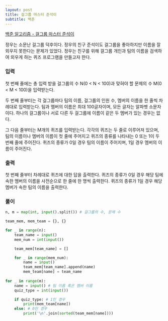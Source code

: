 ```yaml
---
layout: post
title: 걸그룹 마스터 준석이
subtitle: 백준
---
```


[백준 알고리즘 - 걸그룹 마스터 준석이](https://www.acmicpc.net/problem/16165)

정우는 소문난 걸그룹 덕후이다. 정우의 친구 준석이도 걸그룹을 좋아하지만 이름을 잘 외우지 못한다는 문제가 있었다. 정우는 친구를 위해 걸그룹 개인과 팀의 이름을 검색하여 외우게 하는 퀴즈 프로그램을 만들고자 한다.

### 입력
첫 번째 줄에는 총 입력 받을 걸그룹의 수 N(0 < N < 100)과 맞혀야 할 문제의 수 M(0 < M < 100)을 입력받는다.

두 번째 줄부터는 각 걸그룹마다 팀의 이름, 걸그룹의 인원 수, 멤버의 이름을 한 줄씩 차례대로 입력받는다. 팀과 멤버의 이름은 최대 100글자이며, 모든 글자는 알파벳 소문자이다. 하나의 걸그룹이나 서로 다른 두 걸그룹에 이름이 같은 두 멤버가 있는 경우는 없다.

그 다음 줄부터는 M개의 퀴즈를 입력받는다. 각각의 퀴즈는 두 줄로 이루어져 있으며, 팀의 이름이나 멤버의 이름이 첫 줄에 주어지고 퀴즈의 종류를 나타내는 0 또는 1이 두 번째 줄에 주어진다. 퀴즈의 종류가 0일 경우 팀의 이름이 주어지며, 1일 경우 멤버의 이름이 주어진다.

### 출력
첫 번째 줄부터 차례대로 퀴즈에 대한 답을 출력한다. 퀴즈의 종류가 0일 경우 해당 팀에 속한 멤버의 이름을 사전순으로 한 줄에 한 명씩 출력한다. 퀴즈의 종류가 1일 경우 해당 멤버가 속한 팀의 이름을 출력한다.

### 풀이

```python
n, m = map(int, input().split()) # 걸그룹의 수, 문제 수

team_mem, mem_team = {}, {}

for _ in range(n):
    team_name = input()
    mem_num = int(input())

    team_mem[team_name] = []

    for _ in range(mem_num):
        name = input()
        team_mem[team_name].append(name)
        mem_team[name] = team_name
    
for _ in range(m):
    name = input() # 팀 이름 혹은 멤버 이름
    quiz_type = int(input())

    if quiz_type: # 1인 경우
        print(mem_team[name])
    else: # 0인 경우
        print('\n'.join(sorted(team_mem[name])))
```